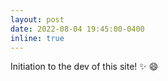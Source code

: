 ```yaml
---
layout: post
date: 2022-08-04 19:45:00-0400
inline: true
---
```


Initiation to the dev of this site! :sparkles: :smile:
